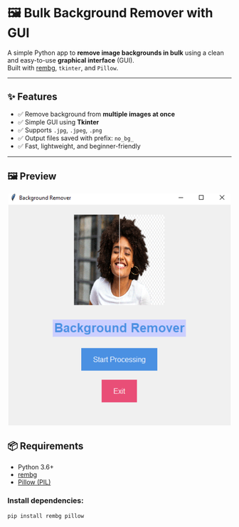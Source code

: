 # 🖼️ Bulk Background Remover with GUI

A simple Python app to **remove image backgrounds in bulk** using a clean and easy-to-use **graphical interface** (GUI).  
Built with [rembg](https://github.com/danielgatis/rembg), `tkinter`, and `Pillow`.

---

## ✨ Features

- ✅ Remove background from **multiple images at once**
- ✅ Simple GUI using **Tkinter**
- ✅ Supports `.jpg`, `.jpeg`, `.png`
- ✅ Output files saved with prefix: `no_bg_`
- ✅ Fast, lightweight, and beginner-friendly

---

## 🖼️ Preview

<p align="center">
  <img src="project_preview.PNG" width="500" alt="Preview Image">
</p>


## 📦 Requirements

- Python 3.6+
- [rembg](https://pypi.org/project/rembg/)
- [Pillow (PIL)](https://pypi.org/project/Pillow/)

### Install dependencies:

```bash
pip install rembg pillow
